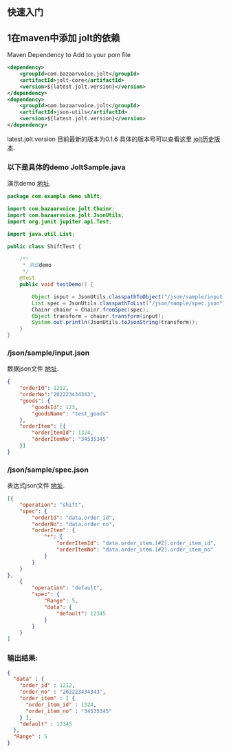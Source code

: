## 快速入门


## 1在maven中添加 jolt的依赖 

Maven Dependency to Add to your pom file
``` xml
<dependency>
    <groupId>com.bazaarvoice.jolt</groupId>
    <artifactId>jolt-core</artifactId>
    <version>${latest.jolt.version}</version>
</dependency>
<dependency>
    <groupId>com.bazaarvoice.jolt</groupId>
    <artifactId>json-utils</artifactId>
    <version>${latest.jolt.version}</version>
</dependency>
```

latest.jolt.version 目前最新的版本为0.1.6 具体的版本号可以查看这里 [jolt历史版本](https://github.com/bazaarvoice/jolt/releases).


###  以下是具体的demo JoltSample.java

演示demo  [地址](https://github.com/ouxuyong/jolt-universe/blob/master/src/test/java/com/example/demo/shift/ShiftTest.java).

``` java
package com.example.demo.shift;

import com.bazaarvoice.jolt.Chainr;
import com.bazaarvoice.jolt.JsonUtils;
import org.junit.jupiter.api.Test;

import java.util.List;

public class ShiftTest {

    /**
     * 测试demo
     */
    @Test
    public void testDemo() {

        Object input = JsonUtils.classpathToObject("/json/sample/input.json");
        List spec = JsonUtils.classpathToList("/json/sample/spec.json");
        Chainr chainr = Chainr.fromSpec(spec);
        Object transform = chainr.transform(input);
        System.out.println(JsonUtils.toJsonString(transform));
    }
}
```

### /json/sample/input.json
数据json文件 [地址](https://github.com/ouxuyong/jolt-universe/blob/master/src/test/resources/json/sample/input.json).

``` json
{
    "orderId": 1212,
    "orderNo":"202223434343",
    "goods": {
        "goodsId": 123,
        "goodsName": "test_goods"
    },
    "orderItem": [{
        "orderItemId": 1324,
        "orderItemNo": "34535345"
    }]
}
```

### /json/sample/spec.json
表达式json文件 [地址](https://github.com/ouxuyong/jolt-universe/blob/master/src/test/resources/json/sample/spec.json).

``` json
[{
    "operation": "shift",
    "spec": {
        "orderId": "data.order_id",
        "orderNo": "data.order_no",
        "orderItem": {
            "*": {
                "orderItemId": "data.order_item.[#2].order_item_id",
                "orderItemNo": "data.order_item.[#2].order_item_no"
            }
        }
    }
},
    {
        "operation": "default",
        "spec": {
            "Range": 5,
            "data": {
                "default": 12345
            }
        }
    }
]
```


### 输出结果:

``` json
{
  "data" : {
    "order_id" : 1212,
    "order_no" : "202223434343",
    "order_item" : [ {
      "order_item_id" : 1324,
      "order_item_no" : "34535345"
    } ],
    "default" : 12345
  },
  "Range" : 5
}
```
